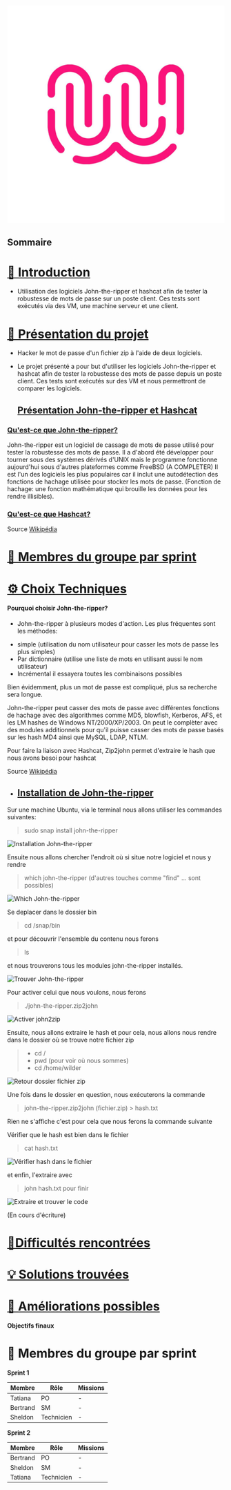 ![logo de la Wild Code SChool en exemple](Ressources/logo_WCS.jpg)

## Sommaire 

 # [📜 Introduction](#introduction)

- Utilisation des logiciels John-the-ripper et hashcat afin de tester la robustesse de mots de passe sur un poste client. 
Ces tests sont exécutés via des VM, une machine serveur et une client.

 # [🎯 Présentation du projet](#presentation-du-projet)

- Hacker le mot de passe d'un fichier zip à l'aide de deux logiciels.
- Le projet présenté a pour but d'utiliser les logiciels John-the-ripper et hashcat afin de tester la robustesse des mots de passe depuis un poste client. 
Ces tests sont exécutés sur des VM et nous permettront de comparer les logiciels.

   ## <ins>Présentation John-the-ripper et Hashcat<ins>

### <ins>Qu'est-ce que John-the-ripper?<ins>

John-the-ripper est un logiciel de cassage de mots de passe utilisé pour tester la robustesse des mots de passe. Il a d'abord été développer pour tourner sous des systèmes dérivés d'UNIX mais le programme fonctionne aujourd'hui sous d'autres plateformes comme FreeBSD (A COMPLETER)
Il est l'un des logiciels les plus populaires car il inclut une autodétection des fonctions de hachage utilisée pour stocker les mots de passe. (Fonction de hachage: une fonction mathématique qui brouille les données pour les rendre illisibles).

### <ins>Qu'est-ce que Hashcat?<ins>
 

Source [Wikipédia](https://fr.wikipedia.org/wiki/John_the_Ripper) 


 # [👥 Membres du groupe par sprint](#membres-du-groupe-par-sprint)
  
 # [⚙️ Choix Techniques](#choix-techniques)

 #### Pourquoi choisir John-the-ripper?
  
- John-the-ripper à plusieurs modes d'action. Les plus fréquentes sont les méthodes:
  
+ simple (utilisation du nom utilisateur pour casser les mots de passe les plus simples)
+ Par dictionnaire (utilise une liste de mots en utilisant aussi le nom utilisateur)
+ Incrémental il essayera toutes les combinaisons possibles

Bien évidemment, plus un mot de passe est compliqué, plus sa recherche sera longue.

John-the-ripper peut casser des mots de passe avec différentes fonctions de hachage avec des algorithmes comme MD5, blowfish, Kerberos, AFS, et les LM hashes de Windows NT/2000/XP/2003. 
On peut le complèter avec des modules additionnels pour qu'il puisse casser des mots de passe basés sur les hash MD4 ainsi que MySQL, LDAP, NTLM.

Pour faire la liaison avec Hashcat, Zip2john permet d'extraire le hash que nous avons besoi pour hashcat

Source [Wikipédia](https://fr.wikipedia.org/wiki/John_the_Ripper) 

- ## <ins>Installation de John-the-ripper<ins>

Sur une machine Ubuntu, via le terminal nous allons utiliser les commandes suivantes:

  > sudo snap install john-the-ripper

![Installation John-the-ripper](Ressources/InstallationJohn-the-ripper.png)

Ensuite nous allons chercher l'endroit où si situe notre logiciel et nous y rendre

  > which john-the-ripper (d'autres touches comme  "find" ... sont possibles)

![Which John-the-ripper](https://github.com/user-attachments/assets/cbb122d4-6d20-40d8-b1a2-76771b48aa51)

 Se deplacer dans le dossier bin
  
  > cd /snap/bin

 et pour découvrir l'ensemble du contenu nous ferons 
 
  > ls 

et nous trouverons tous les modules john-the-ripper installés.
  
![Trouver John-the-ripper](https://github.com/user-attachments/assets/eb3f5806-5731-4913-a2b1-850836f8fccc)
 

Pour activer celui que nous voulons, nous ferons

  > ./john-the-ripper.zip2john

![Activer john2zip](https://github.com/user-attachments/assets/ec2e1363-c358-42b9-8921-e582952bb457)
  
Ensuite, nous allons extraire le hash et pour cela, nous allons nous rendre dans le dossier où se trouve notre fichier zip

  > + cd /
  > + pwd (pour voir où nous sommes)
  > + cd /home/wilder

 ![Retour dossier fichier zip](https://github.com/user-attachments/assets/a191a7e7-6001-452f-9c20-5e16e8472751)
 
Une fois dans le dossier en question, nous exécuterons la commande

  > john-the-ripper.zip2john (fichier.zip) > hash.txt

Rien ne s'affiche c'est pour cela que nous ferons la commande suivante

Vérifier que le hash est bien dans le fichier  

  > cat hash.txt

![Vérifier hash dans le fichier](https://github.com/user-attachments/assets/1c389c1e-d4c8-4e28-8680-338d39ca4fb2)

et enfin, l'extraire avec

  > john hash.txt pour finir
  
![Extraire et trouver le code](https://github.com/user-attachments/assets/15130bc1-1ef3-4be0-8347-74b19ce52013)


(En cours d'écriture)

 # [🧗Difficultés rencontrées](#difficultes-rencontrees)
 # [💡 Solutions trouvées](#solutions-trouvees)
 # [🚀 Améliorations possibles](#ameliorations-possibles)


**Objectifs finaux**


# 👥 Membres du groupe par sprint
<span id="membres-du-groupe-par-sprint"></span>
**Sprint 1**

| Membre   | Rôle       | Missions |
| -------- | ---------- | -------- |
| Tatiana  | PO         | -        |
| Bertrand | SM         | -        |
| Sheldon  | Technicien | -        |


**Sprint 2**

| Membre   | Rôle       | Missions |
| -------- | ---------- | -------- |
| Bertrand | PO         | -        |
| Sheldon  | SM         | -        |
| Tatiana  | Technicien | -        |

